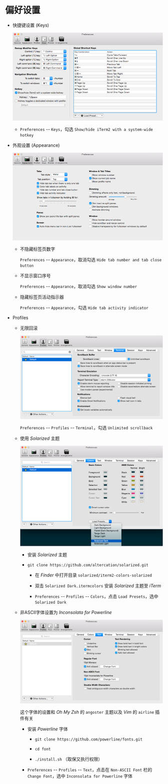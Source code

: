 # 偏好设置

* 快捷键设置 (Keys)

	![Keys](img/keys.png)

	* `Preferences` -- `Keys`，勾选 `Show/hide iTerm2 with a system-wide hotkey`

* 外观设置 (Appearance)

	![Appearance](img/appearance.png)

	* 不隐藏标签页数字

		`Preferences` -- `Appearance`，取消勾选 `Hide tab number and tab close button`

	* 不显示窗口序号

		`Preferences` -- `Appearance`，取消勾选 `Show window number`

	* 隐藏标签页活动指示器

		`Preferences` -- `Appearance`，勾选 `Hide tab activity indicator`
		
* Profiles
		
	* 无限回滚

		![Terminal](img/profile-terminal.png)
		
		`Preferences` -- `Profiles` -- `Terminal`，勾选 `Unlimited scrollback`
	
	* 使用 *Solarized* 主题
	
		![Theme](img/theme.png)
	
		* 安装 *Solarized* 主题
	
		* `git clone https://github.com/altercation/solarized.git`
		
			* 在 *Finder* 中打开目录 `solarized/iterm2-colors-solarized`
	
			* 双击 `Solarized Dark.itermcolors` 安装 *Solarized* 主题至 *iTerm*
	
			* `Preferences` -- `Profiles` -- `Colors`，点击 `Load Presets`，选中 `Solarized Dark`
	
	* 非ASCII字体设置为 *Inconsolata for Powerline*
		
		![font](img/font.png)
	
		这个字体的设置和 *Oh My Zsh* 的 `angoster` 主题以及 *Vim* 的 `airline` 插件有关
	
		* 安装 *Powerline* 字体
			
			* `git clone https://github.com/powerline/fonts.git`
			
			* `cd font`
			
			* `./install.sh` （取保又执行权限）
	
		* `Preferences` -- `Profiles` -- `Text`，点击在 `Non-ASCII Font` 栏的 `Change Font`，选中 `Inconsolata for Powerline` 字体


